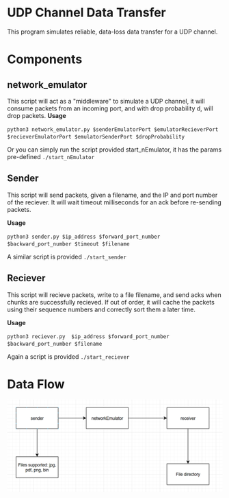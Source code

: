 # UDP Channel Data Transfer
This program simulates reliable, data-loss data transfer for a UDP channel.

# Components
## network_emulator
This script will act as a "middleware" to simulate a UDP channel, it will consume packets from an incoming port, and with drop probability d, will drop packets.
**Usage**

`python3 network_emulator.py $senderEmulatorPort $emulatorRecieverPort $recieverEmulatorPort $emulatorSenderPort $dropProbability`

Or you can simply run the script provided start_nEmulator, it has the params pre-defined
`./start_nEmulator`


## Sender
This script will send packets, given a filename, and the IP and port number of the reciever. It will wait timeout milliseconds for an ack before re-sending packets.

**Usage**

`python3 sender.py $ip_address $forward_port_number $backward_port_number $timeout $filename`

A similar script is provided
`./start_sender`

## Reciever
This script will recieve packets, write to a file filename, and send acks when chunks are successfully recieved. If out of order, it will cache the packets using their sequence numbers and correctly sort them a later time.

**Usage**

`python3 reciever.py  $ip_address $forward_port_number $backward_port_number $filename`

Again a script is provided
`./start_reciever`
# Data Flow
![title](https://raw.githubusercontent.com/saxenavinayak/UDP_Simulator/refs/heads/main/images/dataflow.png)
